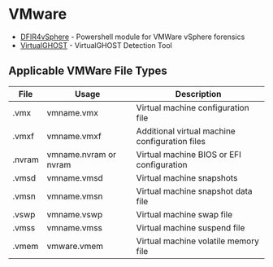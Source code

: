 # VMware

- [DFIR4vSphere](https://github.com/ANSSI-FR/DFIR4vSphere) - Powershell module for VMWare vSphere forensics 
- [VirtualGHOST](https://github.com/CrowdStrike/VirtualGHOST) - VirtualGHOST Detection Tool


## Applicable VMWare File Types
| File | Usage | Description |
| - | - | - |
| .vmx | vmname.vmx | Virtual machine configuration file |
| .vmxf | vmname.vmxf | Additional virtual machine configuration files |
| .nvram | vmname.nvram or nvram | Virtual machine BIOS or EFI configuration |
| .vmsd | vmname.vmsd | Virtual machine snapshots |
| .vmsn | vmname.vmsn | Virtual machine snapshot data file |
| .vswp | vmname.vswp | Virtual machine swap file |
| .vmss | vmname.vmss | Virtual machine suspend file |
| .vmem | vmware.vmem | Virtual machine volatile memory file |
